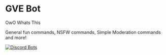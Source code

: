 # GVE Bot
OwO Whats This

General fun commands, NSFW commands, Simple Moderation commands and more! 

[![Discord Bots](https://discordbots.org/api/widget/310039170792030211.svg)](https://discordbots.org/bot/310039170792030211)
